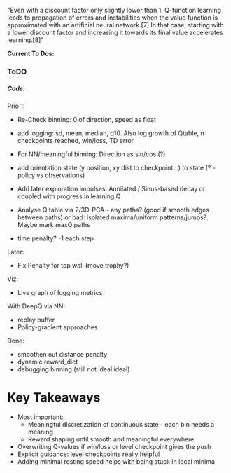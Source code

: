 "Even with a discount factor only slightly lower than 1, Q-function learning leads to propagation of errors and instabilities when the value function is approximated with an artificial neural network.[7] In that case, starting with a lower discount factor and increasing it towards its final value accelerates learning.[8]"

**Current To Dos:**

### ToDO

##### Code:

Prio 1:

* Re-Check binning: 0 of direction, speed as float
* add logging: sd, mean, median, q10. Also log growth of Qtable, n checkpoints reached, win/loss, TD error
* For NN/meaningful binning: Direction as sin/cos (?)

* add orientation state (y position, xy dist to checkpoint...) to state (? - policy vs observations)
* Add later exploration impulses: Annilated / Sinus-based decay or coupled with progress in learning Q
* Analyse Q table via 2/3D-PCA - any paths? (good if smooth edges between paths) or bad: isolated maxima/uniform patterns/jumps?. Maybe mark maxQ paths
* time penalty? -1 each step

Later:

* Fix Penalty for top wall (move trophy?)

Viz:

* Live graph of logging metrics

With DeepQ via NN:

* replay buffer
* Policy-gradient approaches

Done:

* smoothen out distance penalty
* dynamic reward_dict
* debugging binning (still not ideal ideal)


# Key Takeaways

* Most important:
  * Meaningful discretization of continuous state - each bin needs a meaning
  * Reward shaping until smooth and meaningful everywhere
* Overwriting Q-values if win/loss or level checkpoint gives the push
* Explicit guidance: level checkpoints really helpful
* Adding minimal resting speed helps with being stuck in local minima